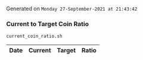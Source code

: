 Generated on `Monday 27-September-2021 at 21:43:42`

### Current to Target Coin Ratio
`current_coin_ratio.sh`

Date|Current|Target|Ratio
---|---|---|---
